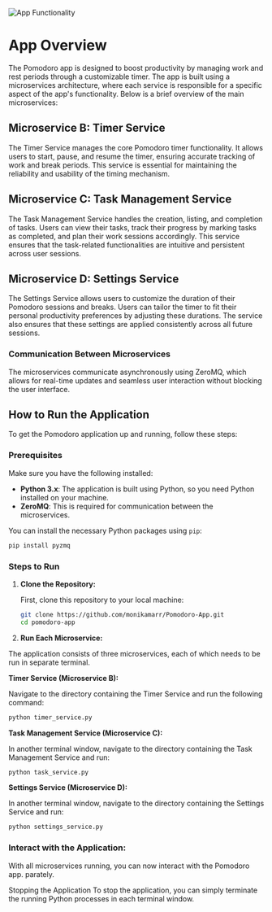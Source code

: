 ![App Functionality](https://media3.giphy.com/media/v1.Y2lkPTc5MGI3NjExb3R3cjRma2tqdjVmZjB6amU5a3M1bHlvNGtmNHVpa2hreHNnb3A2cyZlcD12MV9pbnRlcm5hbF9naWZfYnlfaWQmY3Q9Zw/tHd9hYitHFY4bnh9RN/giphy.gif)

# App Overview
The Pomodoro app is designed to boost productivity by managing work and rest periods through a customizable timer. The app is built using a microservices architecture, where each service is responsible for a specific aspect of the app's functionality. 
Below is a brief overview of the main microservices:

## Microservice B: Timer Service
The Timer Service manages the core Pomodoro timer functionality. It allows users to start, pause, and resume the timer, ensuring accurate tracking of work and break periods. This service is essential for maintaining the reliability and usability of the timing mechanism.

## Microservice C: Task Management Service
The Task Management Service handles the creation, listing, and completion of tasks. Users can view their tasks, track their progress by marking tasks as completed, and plan their work sessions accordingly. This service ensures that the task-related functionalities are intuitive and persistent across user sessions.

## Microservice D: Settings Service
The Settings Service allows users to customize the duration of their Pomodoro sessions and breaks. Users can tailor the timer to fit their personal productivity preferences by adjusting these durations. The service also ensures that these settings are applied consistently across all future sessions.

### Communication Between Microservices
The microservices communicate asynchronously using ZeroMQ, which allows for real-time updates and seamless user interaction without blocking the user interface.

## How to Run the Application

To get the Pomodoro application up and running, follow these steps:

### Prerequisites

Make sure you have the following installed:

- **Python 3.x**: The application is built using Python, so you need Python installed on your machine.
- **ZeroMQ**: This is required for communication between the microservices.

You can install the necessary Python packages using `pip`:

```bash
pip install pyzmq
```

### Steps to Run

1. **Clone the Repository:**

   First, clone this repository to your local machine:

   ```bash
   git clone https://github.com/monikamarr/Pomodoro-App.git
   cd pomodoro-app


2. **Run Each Microservice:**

The application consists of three microservices, each of which needs to be run in separate terminal.

**Timer Service (Microservice B):**

Navigate to the directory containing the Timer Service and run the following command:

```bash
python timer_service.py
```
**Task Management Service (Microservice C):**

In another terminal window, navigate to the directory containing the Task Management Service and run:

```bash
python task_service.py
```
**Settings Service (Microservice D):**

In another terminal window, navigate to the directory containing the Settings Service and run:

```bash
python settings_service.py
```

### Interact with the Application:

With all microservices running, you can now interact with the Pomodoro app. parately.

Stopping the Application
To stop the application, you can simply terminate the running Python processes in each terminal window.
